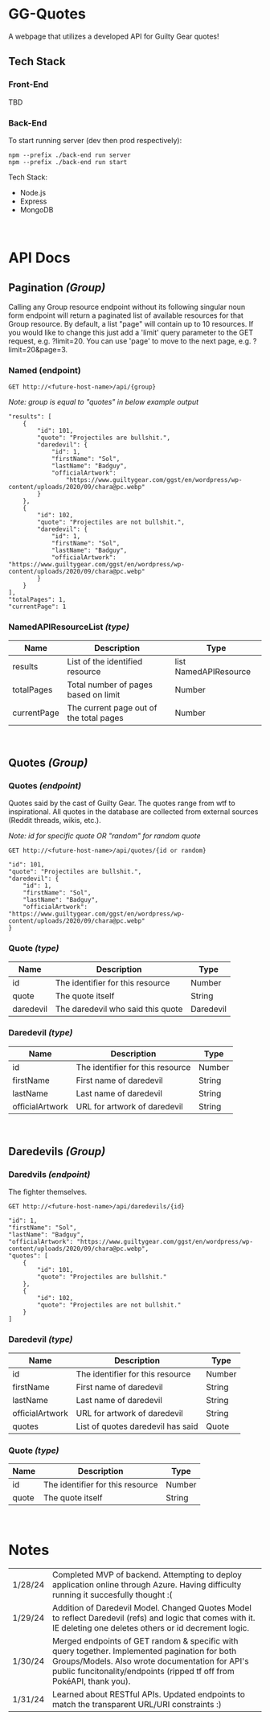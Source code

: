 # GG-Quotes #
A webpage that utilizes a developed API for Guilty Gear quotes!

## Tech Stack ##
### Front-End ###

TBD

### Back-End ###

To start running server (dev then prod respectively):
```
npm --prefix ./back-end run server
npm --prefix ./back-end run start
```

Tech Stack:
- Node.js
- Express
- MongoDB

&nbsp;

# API Docs #
## Pagination _(Group)_ ##
Calling any Group resource endpoint without its following singular noun form endpoint will return a paginated list of available resources for that Group resource. By default, a list "page" will contain up to 10 resources. If you would like to change this just add a 'limit' query parameter to the GET request, e.g. ?limit=20. You can use 'page' to move to the next page, e.g. ?limit=20&page=3.
### Named (endpoint) ###
```GET http://<future-host-name>/api/{group}```

_Note: group is equal to "quotes" in below example output_
```
"results": [
    {
        "id": 101,
        "quote": "Projectiles are bullshit.",
        "daredevil": {
            "id": 1,
            "firstName": "Sol",
            "lastName": "Badguy",
            "officialArtwork":
                "https://www.guiltygear.com/ggst/en/wordpress/wp-content/uploads/2020/09/chara@pc.webp"
        }
    },
    {
        "id": 102,
        "quote": "Projectiles are not bullshit.",
        "daredevil": {
            "id": 1,
            "firstName": "Sol",
            "lastName": "Badguy",
            "officialArtwork": "https://www.guiltygear.com/ggst/en/wordpress/wp-content/uploads/2020/09/chara@pc.webp"
        }
    }
],
"totalPages": 1,
"currentPage": 1
```

### NamedAPIResourceList _(type)_ ###
| Name    | Description | Type |
| --------| ------------| -----|
| results  | List of the identified resource    | list NamedAPIResource |
| totalPages | Total number of pages based on limit | Number |
| currentPage    | The current page out of the total pages | Number |

&nbsp;

## Quotes _(Group)_ ##
### Quotes _(endpoint)_ ###
Quotes said by the cast of Guilty Gear. The quotes range from wtf to inspirational. All quotes in the database are collected from external sources (Reddit threads, wikis, etc.).

_Note: id for specific quote OR "random" for random quote_

```GET http://<future-host-name>/api/quotes/{id or random}```
```
"id": 101,
"quote": "Projectiles are bullshit.",
"daredevil": {
    "id": 1,
    "firstName": "Sol",
    "lastName": "Badguy",
    "officialArtwork": "https://www.guiltygear.com/ggst/en/wordpress/wp-content/uploads/2020/09/chara@pc.webp"
}
```

### Quote _(type)_ ###
| Name    | Description | Type |
| --------| ------------| -----|
| id  | The identifier for this resource    | Number |
| quote | The quote itself     | String |
| daredevil    | The daredevil who said this quote    | Daredevil |

### Daredevil _(type)_ ###
| Name    | Description | Type |
| --------| ------------| -----|
| id  | The identifier for this resource    | Number |
| firstName | First name of daredevil     | String |
| lastName    | Last name of daredevil    | String |
| officialArtwork | URL for artwork of daredevil | String |

&nbsp;

## Daredevils _(Group)_ ##
### Daredvils _(endpoint)_ ###
The fighter themselves.

```GET http://<future-host-name>/api/daredevils/{id}```
```
"id": 1,
"firstName": "Sol",
"lastName": "Badguy",
"officialArtwork": "https://www.guiltygear.com/ggst/en/wordpress/wp-content/uploads/2020/09/chara@pc.webp",
"quotes": [
    {
        "id": 101,
        "quote": "Projectiles are bullshit."
    },
    {
        "id": 102,
        "quote": "Projectiles are not bullshit."
    }
]
```

### Daredevil _(type)_ ###
| Name    | Description | Type |
| --------| ------------| -----|
| id  | The identifier for this resource    | Number |
| firstName | First name of daredevil     | String |
| lastName    | Last name of daredevil    | String |
| officialArtwork | URL for artwork of daredevil | String |
| quotes | List of quotes daredevil has said | Quote

### Quote _(type)_ ###
| Name    | Description | Type |
| --------| ------------| -----|
| id  | The identifier for this resource    | Number |
| quote | The quote itself     | String |

&nbsp;

# Notes #

|          |                                                                                                                                      |
|----------|--------------------------------------------------------------------------------------------------------------------------------------|
| 1/28/24  | Completed MVP of backend. Attempting to deploy application online through Azure. Having difficulty running it succesfully thought :( | 
| 1/29/24  | Addition of Daredevil Model. Changed Quotes Model to reflect Daredevil (refs) and logic that comes with it. IE deleting one deletes others or id decrement logic. |
| 1/30/24 | Merged endpoints of GET random & specific with query together. Implemented pagination for both Groups/Models. Also wrote documentation for API's public funcitonality/endpoints (ripped tf off from PokéAPI, thank you).
| 1/31/24 | Learned about RESTful APIs. Updated endpoints to match the transparent URL/URI constraints :) |

